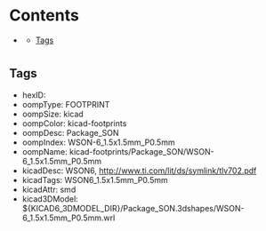 



Contents
========

* [](#)
	* [Tags](#tags)

# 

## Tags

- hexID: 
- oompType: FOOTPRINT
- oompSize: kicad
- oompColor: kicad-footprints
- oompDesc: Package_SON
- oompIndex: WSON-6_1.5x1.5mm_P0.5mm
- oompName: kicad-footprints/Package_SON/WSON-6_1.5x1.5mm_P0.5mm
- kicadDesc: WSON6, http://www.ti.com/lit/ds/symlink/tlv702.pdf
- kicadTags: WSON6_1.5x1.5mm_P0.5mm
- kicadAttr: smd
- kicad3DModel: ${KICAD6_3DMODEL_DIR}/Package_SON.3dshapes/WSON-6_1.5x1.5mm_P0.5mm.wrl
